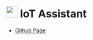 # <img src="https://iot-assistant.github.io/images/favicon.png" width="30" height="30" /> IoT Assistant

- [Github Page](https://iot-assistant.github.io/)


